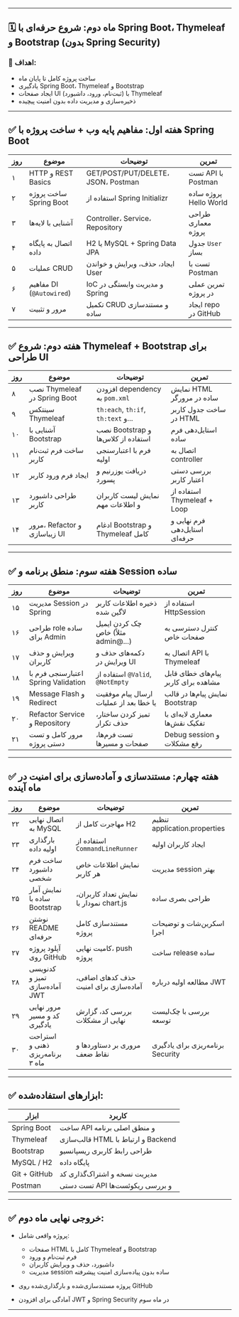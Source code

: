 
---

## 🗓️ **ماه دوم: شروع حرفه‌ای با Spring Boot، Thymeleaf و Bootstrap (بدون Spring Security)**

### 🎯 اهداف:

* ساخت پروژه کامل تا پایان ماه
* یادگیری Spring Boot، Thymeleaf و Bootstrap
* ایجاد صفحات UI (ثبت‌نام، ورود، داشبورد) با Thymeleaf
* ذخیره‌سازی و مدیریت داده بدون امنیت پیچیده

---

## ✅ هفته اول: مفاهیم پایه وب + ساخت پروژه با Spring Boot

| روز | موضوع                    | توضیحات                            | تمرین                  |
| --- | ------------------------ | ---------------------------------- | ---------------------- |
| ۱   | HTTP و REST Basics       | GET/POST/PUT/DELETE، JSON، Postman | تست API با Postman     |
| ۲   | ساخت پروژه Spring Boot   | استفاده از Spring Initializr       | پروژه ساده Hello World |
| ۳   | آشنایی با لایه‌ها        | Controller، Service، Repository    | طراحی معماری پروژه     |
| ۴   | اتصال به پایگاه داده     | H2 یا MySQL + Spring Data JPA      | جدول `User` بساز       |
| ۵   | عملیات CRUD              | ایجاد، حذف، ویرایش و خواندن User   | تست با Postman         |
| ۶   | مفاهیم DI (`@Autowired`) | IoC و مدیریت وابستگی در Spring     | تمرین عملی در پروژه    |
| ۷   | مرور و تثبیت             | تکمیل CRUD و مستندسازی ساده        | ایجاد repo در GitHub   |

---

## ✅ هفته دوم: شروع Thymeleaf + Bootstrap برای طراحی UI

| روز | موضوع                        | توضیحات                            | تمرین                          |
| --- | ---------------------------- | ---------------------------------- | ------------------------------ |
| ۸   | نصب Thymeleaf در Spring Boot | افزودن dependency به `pom.xml`     | نمایش HTML ساده در مرورگر      |
| ۹   | سینتکس Thymeleaf             | `th:each`, `th:if`, `th:text` و... | ساخت جدول کاربر در HTML        |
| ۱۰  | آشنایی با Bootstrap          | نصب Bootstrap و استفاده از کلاس‌ها | استایل‌دهی فرم ساده            |
| ۱۱  | ساخت فرم ثبت‌نام کاربر       | فرم با اعتبارسنجی اولیه            | اتصال به controller            |
| ۱۲  | ایجاد فرم ورود کاربر         | دریافت یوزرنیم و پسورد             | بررسی دستی اعتبار کاربر        |
| ۱۳  | طراحی داشبورد کاربر          | نمایش لیست کاربران و اطلاعات مهم   | استفاده از Thymeleaf + Loop    |
| ۱۴  | مرور، Refactor و زیباسازی UI | ادغام Bootstrap و Thymeleaf کامل   | فرم نهایی و استایل‌دهی حرفه‌ای |

---

## ✅ هفته سوم: منطق برنامه و Session ساده

| روز | موضوع                               | توضیحات                                | تمرین                                |
| --- | ----------------------------------- | -------------------------------------- | ------------------------------------ |
| ۱۵  | مدیریت Session در Spring            | ذخیره اطلاعات کاربر لاگین شده          | استفاده از HttpSession               |
| ۱۶  | طراحی role ساده برای Admin          | چک کردن ایمیل خاص (مثلاً admin\@...)   | کنترل دسترسی به صفحات خاص            |
| ۱۷  | ویرایش و حذف کاربران                | دکمه‌های حذف و ویرایش در UI            | اتصال به API با Thymeleaf            |
| ۱۸  | اعتبارسنجی فرم با Spring Validation | استفاده از `@Valid`, `@NotEmpty`       | پیام‌های خطای قابل مشاهده برای کاربر |
| ۱۹  | Message Flash و Redirect            | ارسال پیام موفقیت یا خطا بعد از عملیات | نمایش پیام‌ها در قالب Bootstrap      |
| ۲۰  | Refactor Service و Repository       | تمیز کردن ساختار، حذف تکرار            | معماری لایه‌ای با تفکیک نقش‌ها       |
| ۲۱  | مرور کامل و تست دستی پروژه          | تست فرم‌ها، صفحات و مسیرها             | Debug session و رفع مشکلات           |

---

## ✅ هفته چهارم: مستندسازی و آماده‌سازی برای امنیت در ماه آینده

| روز | موضوع                            | توضیحات                                 | تمرین                             |
| --- | -------------------------------- | --------------------------------------- | --------------------------------- |
| ۲۲  | اتصال نهایی به MySQL             | مهاجرت کامل از H2                       | تنظیم application.properties      |
| ۲۳  | بارگذاری اولیه داده              | استفاده از `CommandLineRunner`          | ایجاد کاربران اولیه               |
| ۲۴  | ساخت فرم داشبورد شخصی            | نمایش اطلاعات خاص هر کاربر              | مدیریت session بهتر               |
| ۲۵  | نمایش آمار ساده با Bootstrap     | نمایش تعداد کاربران، نمودار با chart.js | طراحی بصری ساده                   |
| ۲۶  | نوشتن README حرفه‌ای             | مستندسازی کامل پروژه                    | اسکرین‌شات و توضیحات اجرا         |
| ۲۷  | آپلود پروژه روی GitHub           | کامیت نهایی، push پروژه                 | ساخت release ساده                 |
| ۲۸  | کدنویسی تمیز و آماده‌سازی JWT    | حذف کدهای اضافی، آماده‌سازی برای امنیت  | مطالعه اولیه درباره JWT           |
| ۲۹  | مرور نهایی کد و مسیر یادگیری     | بررسی کد، گزارش نهایی از مشکلات         | بررسی با چک‌لیست توسعه            |
| ۳۰  | استراحت ذهنی و برنامه‌ریزی ماه ۳ | مروری بر دستاوردها و نقاط ضعف           | برنامه‌ریزی برای یادگیری Security |

---

## ✅ ابزارهای استفاده‌شده:

| ابزار        | کاربرد                             |
| ------------ | ---------------------------------- |
| Spring Boot  | ساخت API و منطق اصلی برنامه        |
| Thymeleaf    | قالب‌سازی HTML و ارتباط با Backend |
| Bootstrap    | طراحی رابط کاربری ریسپانسیو        |
| MySQL / H2   | پایگاه داده                        |
| Git + GitHub | مدیریت نسخه و اشتراک‌گذاری کد      |
| Postman      | تست دستی API و بررسی ریکوئست‌ها    |

---

## ✅ خروجی نهایی ماه دوم:

* پروژه واقعی شامل:

  * صفحات HTML کامل با Thymeleaf و Bootstrap
  * فرم ثبت‌نام و ورود
  * داشبورد، حذف و ویرایش کاربران
  * مدیریت session ساده بدون پیاده‌سازی امنیت پیشرفته
* پروژه مستندسازی‌شده و بارگذاری‌شده روی GitHub
* آمادگی برای افزودن JWT و Spring Security در ماه سوم

---

